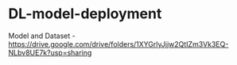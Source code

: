 # DL-model-deployment

Model and Dataset - https://drive.google.com/drive/folders/1XYGrlyJjjw2QtIZm3Vk3EQ-NLbv8UE7k?usp=sharing
